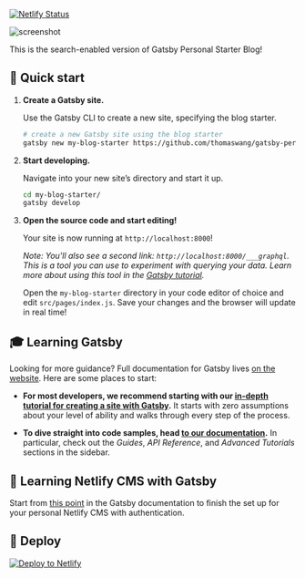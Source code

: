 [![Netlify Status](https://api.netlify.com/api/v1/badges/0643e551-0fef-4f57-9d3c-29d576f3e06c/deploy-status)](https://app.netlify.com/sites/gatsby-personal-starter-blog/deploys)

<img alt="screenshot" src="./screenshot.gif">

This is the search-enabled version of Gatsby Personal Starter Blog!

## 🚀 Quick start

1.  **Create a Gatsby site.**

    Use the Gatsby CLI to create a new site, specifying the blog starter.

    ```sh
    # create a new Gatsby site using the blog starter
    gatsby new my-blog-starter https://github.com/thomaswang/gatsby-personal-starter-blog
    ```

1.  **Start developing.**

    Navigate into your new site’s directory and start it up.

    ```sh
    cd my-blog-starter/
    gatsby develop
    ```

1.  **Open the source code and start editing!**

    Your site is now running at `http://localhost:8000`!

    _Note: You'll also see a second link: _`http://localhost:8000/___graphql`_.
    This is a tool you can use to experiment with querying your data. Learn more
    about using this tool in the
    [Gatsby tutorial](https://www.gatsbyjs.org/tutorial/part-five/#introducing-graphiql)._

    Open the `my-blog-starter` directory in your code editor of choice and edit
    `src/pages/index.js`. Save your changes and the browser will update in real
    time!

## 🎓 Learning Gatsby

Looking for more guidance? Full documentation for Gatsby lives
[on the website](https://www.gatsbyjs.org/). Here are some places to start:

- **For most developers, we recommend starting with our
  [in-depth tutorial for creating a site with Gatsby](https://www.gatsbyjs.org/tutorial/).**
  It starts with zero assumptions about your level of ability and walks through
  every step of the process.

- **To dive straight into code samples, head
  [to our documentation](https://www.gatsbyjs.org/docs/).** In particular, check
  out the _Guides_, _API Reference_, and _Advanced Tutorials_ sections in the
  sidebar.

## 📔 Learning Netlify CMS with Gatsby

Start from
[this point](https://www.gatsbyjs.org/docs/sourcing-from-netlify-cms/#authenticating-with-github)
in the Gatsby documentation to finish the set up for your personal Netlify CMS
with authentication.

## 💫 Deploy

[![Deploy to Netlify](https://www.netlify.com/img/deploy/button.svg)](https://app.netlify.com/start/deploy?repository=https://github.com/thomaswangio/gatsby-personal-starter-blog)
